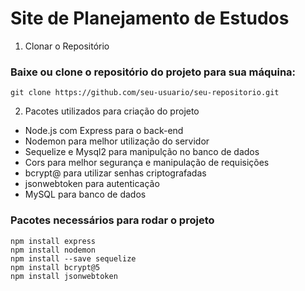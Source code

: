 # Site de Planejamento de Estudos

1. Clonar o Repositório

### Baixe ou clone o repositório do projeto para sua máquina:
    git clone https://github.com/seu-usuario/seu-repositorio.git

2. Pacotes utilizados para criação do projeto
- Node.js com Express para o back-end
- Nodemon para melhor utilização do servidor
- Sequelize e Mysql2 para manipulção no banco de dados
- Cors para melhor segurança e manipulação de requisições
- bcrypt@ para utilizar senhas criptografadas
- jsonwebtoken para autenticação
- MySQL para banco de dados
  
### Pacotes necessários para rodar o projeto
    npm install express
    npm install nodemon
    npm install --save sequelize
    npm install bcrypt@5
    npm install jsonwebtoken
